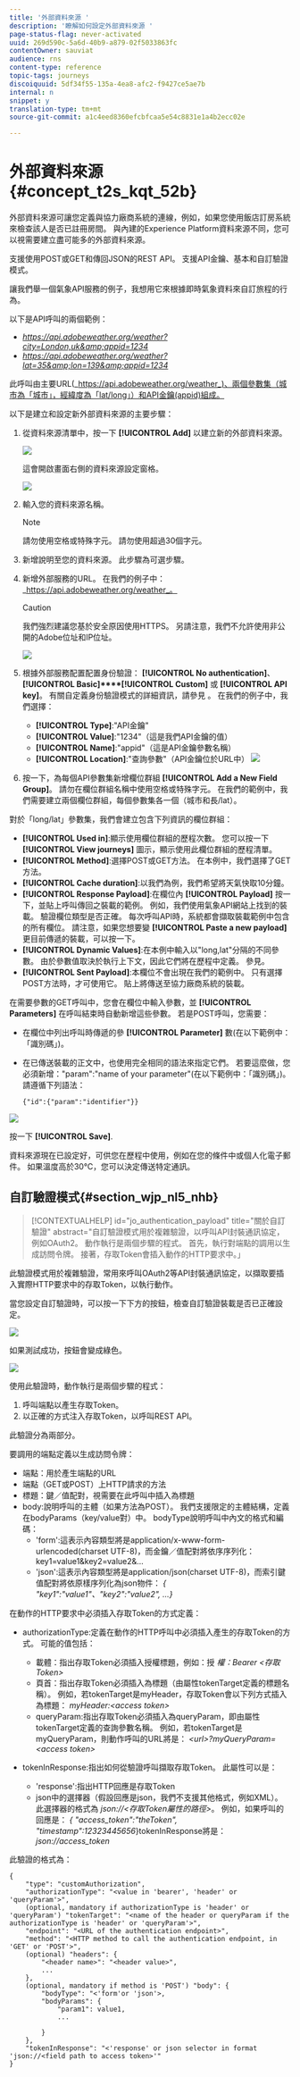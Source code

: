 ```yaml
---
title: '外部資料來源 '
description: '瞭解如何設定外部資料來源 '
page-status-flag: never-activated
uuid: 269d590c-5a6d-40b9-a879-02f5033863fc
contentOwner: sauviat
audience: rns
content-type: reference
topic-tags: journeys
discoiquuid: 5df34f55-135a-4ea8-afc2-f9427ce5ae7b
internal: n
snippet: y
translation-type: tm+mt
source-git-commit: a1c4eed8360efcbfcaa5e54c8831e1a4b2ecc02e

---
```




# 外部資料來源 {#concept_t2s_kqt_52b}

外部資料來源可讓您定義與協力廠商系統的連線，例如，如果您使用飯店訂房系統來檢查該人是否已註冊房間。 與內建的Experience Platform資料來源不同，您可以視需要建立盡可能多的外部資料來源。

支援使用POST或GET和傳回JSON的REST API。 支援API金鑰、基本和自訂驗證模式。

讓我們舉一個氣象API服務的例子，我想用它來根據即時氣象資料來自訂旅程的行為。

以下是API呼叫的兩個範例：

* _https://api.adobeweather.org/weather?city=London,uk&amp;appid=1234_
* _https://api.adobeweather.org/weather?lat=35&amp;lon=139&amp;appid=1234_

此呼叫由主要URL(_https://api.adobeweather.org/weather_)、兩個參數集（城市為「城市」，經緯度為「lat/long」）和API金鑰(appid)組成。

以下是建立和設定新外部資料來源的主要步驟：

1. 從資料來源清單中，按一下 **[!UICONTROL Add]** 以建立新的外部資料來源。

   ![](../assets/journey25.png)

   這會開啟畫面右側的資料來源設定窗格。

   ![](../assets/journey26.png)

1. 輸入您的資料來源名稱。

   >[!NOTE]
   >
   >請勿使用空格或特殊字元。 請勿使用超過30個字元。

1. 新增說明至您的資料來源。 此步驟為可選步驟。
1. 新增外部服務的URL。 在我們的例子中： _https://api.adobeweather.org/weather_。

   >[!CAUTION]
   >
   >我們強烈建議您基於安全原因使用HTTPS。 另請注意，我們不允許使用非公開的Adobe位址和IP位址。

   ![](../assets/journey27.png)

1. 根據外部服務配置配置身份驗證： **[!UICONTROL No authentication]**、 **[!UICONTROL Basic]****[!UICONTROL Custom]** 或 **[!UICONTROL API key]**。 有關自定義身份驗證模式的詳細資訊，請參見 [](../datasource/external-data-sources.md#section_wjp_nl5_nhb)。 在我們的例子中，我們選擇：


   * **[!UICONTROL Type]**:&quot;API金鑰&quot;
   * **[!UICONTROL Value]**:&quot;1234&quot;（這是我們API金鑰的值）
   * **[!UICONTROL Name]**:&quot;appid&quot;（這是API金鑰參數名稱）
   * **[!UICONTROL Location]**:&quot;查詢參數&quot;（API金鑰位於URL中）
   ![](../assets/journey28.png)

1. 按一下，為每個API參數集新增欄位群組 **[!UICONTROL Add a New Field Group]**。 請勿在欄位群組名稱中使用空格或特殊字元。 在我們的範例中，我們需要建立兩個欄位群組，每個參數集各一個（城市和長/lat）。

對於「long/lat」參數集，我們會建立包含下列資訊的欄位群組：

* **[!UICONTROL Used in]**:顯示使用欄位群組的歷程次數。 您可以按一下 **[!UICONTROL View journeys]** 圖示，顯示使用此欄位群組的歷程清單。
* **[!UICONTROL Method]**:選擇POST或GET方法。 在本例中，我們選擇了GET方法。
* **[!UICONTROL Cache duration]**:以我們為例，我們希望將天氣快取10分鐘。
* **[!UICONTROL Response Payload]**:在欄位內 **[!UICONTROL Payload]** 按一下，並貼上呼叫傳回之裝載的範例。 例如，我們使用氣象API網站上找到的裝載。 驗證欄位類型是否正確。 每次呼叫API時，系統都會擷取裝載範例中包含的所有欄位。 請注意，如果您想要變 **[!UICONTROL Paste a new payload]** 更目前傳遞的裝載，可以按一下。
* **[!UICONTROL Dynamic Values]**:在本例中輸入以&quot;long,lat&quot;分隔的不同參數。 由於參數值取決於執行上下文，因此它們將在歷程中定義。 參見[](../expression/expressionadvanced.md)。
* **[!UICONTROL Sent Payload]**:本欄位不會出現在我們的範例中。 只有選擇POST方法時，才可使用它。 貼上將傳送至協力廠商系統的裝載。

在需要參數的GET呼叫中，您會在欄位中輸入參數，並 **[!UICONTROL Parameters]** 在呼叫結束時自動新增這些參數。 若是POST呼叫，您需要：

* 在欄位中列出呼叫時傳遞的參 **[!UICONTROL Parameter]** 數(在以下範例中：「識別碼」)。
* 在已傳送裝載的正文中，也使用完全相同的語法來指定它們。 若要這麼做，您必須新增：&quot;param&quot;:&quot;name of your parameter&quot;(在以下範例中：「識別碼」)。 請遵循下列語法：

   ```
   {"id":{"param":"identifier"}}
   ```

![](../assets/journey29.png)

按一下 **[!UICONTROL Save]**.

資料來源現在已設定好，可供您在歷程中使用，例如在您的條件中或個人化電子郵件。 如果溫度高於30°C，您可以決定傳送特定通訊。

## 自訂驗證模式{#section_wjp_nl5_nhb}

>[!CONTEXTUALHELP]
>id=&quot;jo_authentication_payload&quot;
>title=&quot;關於自訂驗證&quot;
>abstract=&quot;自訂驗證模式用於複雜驗證，以呼叫API封裝通訊協定，例如OAuth2。 動作執行是兩個步驟的程式。 首先，執行對端點的調用以生成訪問令牌。 接著，存取Token會插入動作的HTTP要求中。」

此驗證模式用於複雜驗證，常用來呼叫OAuth2等API封裝通訊協定，以擷取要插入實際HTTP要求中的存取Token，以執行動作。

當您設定自訂驗證時，可以按一下下方的按鈕，檢查自訂驗證裝載是否已正確設定。

![](../assets/journey29-bis.png)

如果測試成功，按鈕會變成綠色。

![](../assets/journey29-ter.png)

使用此驗證時，動作執行是兩個步驟的程式：

1. 呼叫端點以產生存取Token。
1. 以正確的方式注入存取Token，以呼叫REST API。

此驗證分為兩部分。

要調用的端點定義以生成訪問令牌：

* 端點：用於產生端點的URL
* 端點（GET或POST）上HTTP請求的方法
* 標題：鍵／值配對，視需要在此呼叫中插入為標題
* body:說明呼叫的主體（如果方法為POST）。 我們支援限定的主體結構，定義在bodyParams（key/value對）中。 bodyType說明呼叫中內文的格式和編碼：
   * &#39;form&#39;:這表示內容類型將是application/x-www-form-urlencoded(charset UTF-8)，而金鑰／值配對將依序序列化：key1=value1&amp;key2=value2&amp;...
   * &#39;json&#39;:這表示內容類型將是application/json(charset UTF-8)，而索引鍵值配對將依原樣序列化為json物件： _{ &quot;key1&quot;:&quot;value1&quot;、&quot;key2&quot;:&quot;value2&quot;, ...}_

在動作的HTTP要求中必須插入存取Token的方式定義：

* authorizationType:定義在動作的HTTP呼叫中必須插入產生的存取Token的方式。 可能的值包括：

   * 載體：指出存取Token必須插入授權標題，例如：授 _權：Bearer &lt;存取Token>_
   * 頁首：指出存取Token必須插入為標題（由屬性tokenTarget定義的標題名稱）。 例如，若tokenTarget是myHeader，存取Token會以下列方式插入為標題： _myHeader:&lt;access token>_
   * queryParam:指出存取Token必須插入為queryParam，即由屬性tokenTarget定義的查詢參數名稱。 例如，若tokenTarget是myQueryParam，則動作呼叫的URL將是： _&lt;url>?myQueryParam=&lt;access token>_

* tokenInResponse:指出如何從驗證呼叫擷取存取Token。 此屬性可以是：
   * &#39;response&#39;:指出HTTP回應是存取Token
   * json中的選擇器（假設回應是json，我們不支援其他格式，例如XML）。 此選擇器的格式為 _json://&lt;存取Token屬性的路徑>_。 例如，如果呼叫的回應是： _{ &quot;access_token&quot;:&quot;theToken&quot;, &quot;timestamp&quot;:12323445656_}tokenInResponse將是： _json://access_token_

此驗證的格式為：

```
{
    "type": "customAuthorization",
    "authorizationType": "<value in 'bearer', 'header' or 'queryParam'>",
    (optional, mandatory if authorizationType is 'header' or 'queryParam') "tokenTarget": "<name of the header or queryParam if the authorizationType is 'header' or 'queryParam'>",
    "endpoint": "<URL of the authentication endpoint>",
    "method": "<HTTP method to call the authentication endpoint, in 'GET' or 'POST'>",
    (optional) "headers": {
        "<header name>": "<header value>",
        ...
    },
    (optional, mandatory if method is 'POST') "body": {
        "bodyType": "<'form'or 'json'>,
        "bodyParams": {
            "param1": value1,
            ...

        }
    },
    "tokenInResponse": "<'response' or json selector in format 'json://<field path to access token>'"
}
```
